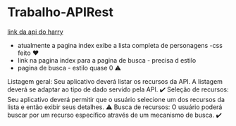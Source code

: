 # Trabalho-APIRest

[link da api do harry](https://hp-api.onrender.com/)

- atualmente a pagina index exibe a lista completa de personagens -css feito :heart:
- link na pagina index para a pagina de busca - precisa d estilo
- pagina de busca - estilo quase 0 :warning:


Listagem geral: Seu aplicativo deverá listar os recursos da API. A listagem deverá se adaptar ao tipo de dado servido pela API. ✔️
Seleção de recursos: Seu aplicativo deverá permitir que o usuário selecione um dos recursos da lista e então exibir seus detalhes. :warning:
Busca de recursos: O usuário poderá buscar por um recurso específico através de um mecanismo de busca. ✔️

